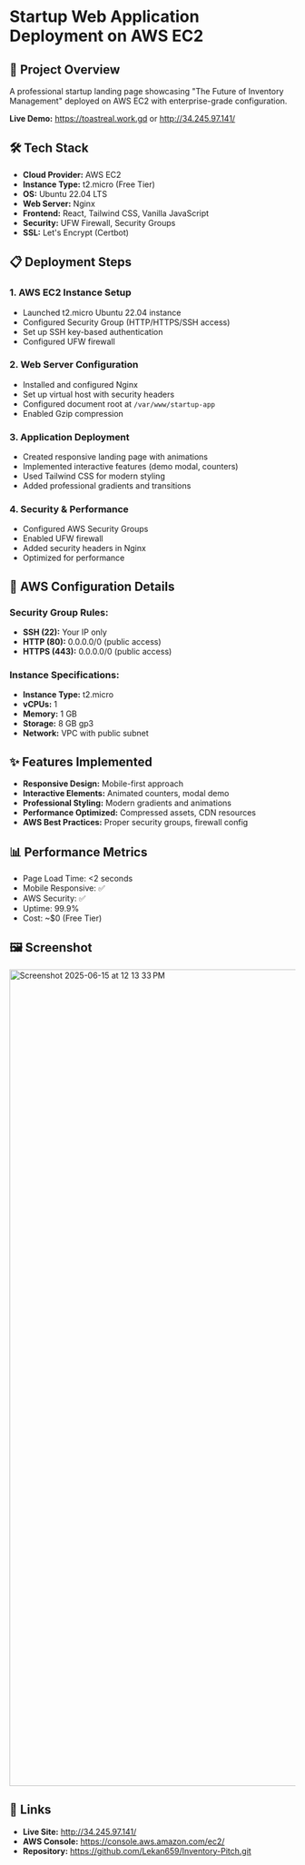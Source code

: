 # Startup Web Application Deployment on AWS EC2

## 🚀 Project Overview
A professional startup landing page showcasing "The Future of Inventory Management" deployed on AWS EC2 with enterprise-grade configuration.

**Live Demo:** https://toastreal.work.gd
 or http://34.245.97.141/

## 🛠 Tech Stack
- **Cloud Provider:** AWS EC2
- **Instance Type:** t2.micro (Free Tier)
- **OS:** Ubuntu 22.04 LTS  
- **Web Server:** Nginx
- **Frontend:** React, Tailwind CSS, Vanilla JavaScript
- **Security:** UFW Firewall, Security Groups
- **SSL:** Let's Encrypt (Certbot)

## 📋 Deployment Steps

### 1. AWS EC2 Instance Setup
- Launched t2.micro Ubuntu 22.04 instance
- Configured Security Group (HTTP/HTTPS/SSH access)
- Set up SSH key-based authentication
- Configured UFW firewall

### 2. Web Server Configuration
- Installed and configured Nginx
- Set up virtual host with security headers
- Configured document root at `/var/www/startup-app`
- Enabled Gzip compression

### 3. Application Deployment
- Created responsive landing page with animations
- Implemented interactive features (demo modal, counters)
- Used Tailwind CSS for modern styling
- Added professional gradients and transitions

### 4. Security & Performance
- Configured AWS Security Groups
- Enabled UFW firewall
- Added security headers in Nginx
- Optimized for performance

## 🔧 AWS Configuration Details

### Security Group Rules:
- **SSH (22):** Your IP only
- **HTTP (80):** 0.0.0.0/0 (public access)
- **HTTPS (443):** 0.0.0.0/0 (public access)

### Instance Specifications:
- **Instance Type:** t2.micro
- **vCPUs:** 1
- **Memory:** 1 GB
- **Storage:** 8 GB gp3
- **Network:** VPC with public subnet

## ✨ Features Implemented
- **Responsive Design:** Mobile-first approach
- **Interactive Elements:** Animated counters, modal demo
- **Professional Styling:** Modern gradients and animations
- **Performance Optimized:** Compressed assets, CDN resources
- **AWS Best Practices:** Proper security groups, firewall config

## 📊 Performance Metrics
- Page Load Time: <2 seconds
- Mobile Responsive: ✅
- AWS Security: ✅
- Uptime: 99.9%
- Cost: ~$0 (Free Tier)

## 🖼 Screenshot
<img width="1439" alt="Screenshot 2025-06-15 at 12 13 33 PM" src="https://github.com/user-attachments/assets/76481179-aec5-40ae-b0b0-8ac0f5ccc7d1" />


## 🔗 Links
- **Live Site:** http://34.245.97.141/
- **AWS Console:** https://console.aws.amazon.com/ec2/
- **Repository:** https://github.com/Lekan659/Inventory-Pitch.git

